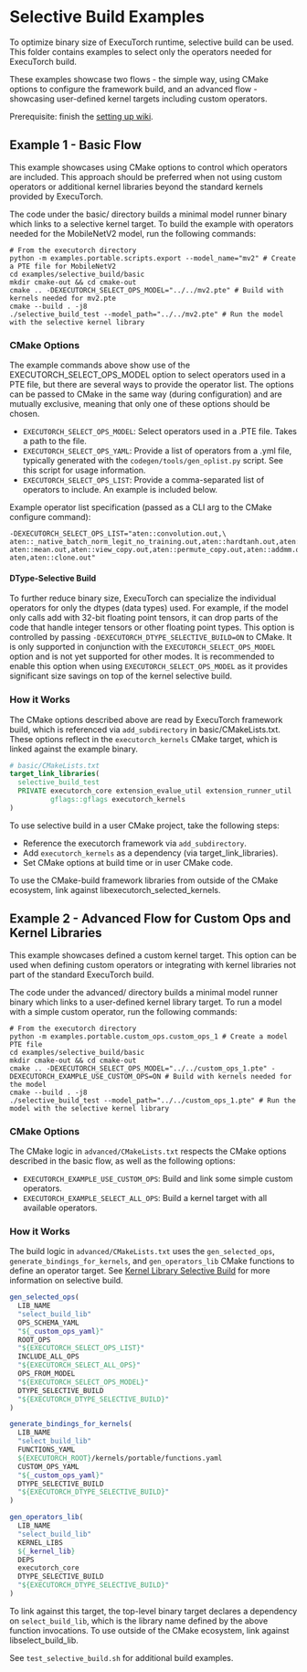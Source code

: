 # Selective Build Examples
To optimize binary size of ExecuTorch runtime, selective build can be used. This folder contains examples to select only the operators needed for ExecuTorch build.

These examples showcase two flows - the simple way, using CMake options to configure the framework build, and an advanced flow - showcasing user-defined kernel targets including custom operators.

Prerequisite: finish the [setting up wiki](https://pytorch.org/executorch/main/getting-started-setup).

## Example 1 - Basic Flow

This example showcases using CMake options to control which operators are included. This approach should be preferred when not using
custom operators or additional kernel libraries beyond the standard kernels provided by ExecuTorch.

The code under the basic/ directory builds a minimal model runner binary which links to a selective kernel target. To build the
example with operators needed for the MobileNetV2 model, run the following commands:
```
# From the executorch directory
python -m examples.portable.scripts.export --model_name="mv2" # Create a PTE file for MobileNetV2
cd examples/selective_build/basic
mkdir cmake-out && cd cmake-out
cmake .. -DEXECUTORCH_SELECT_OPS_MODEL="../../mv2.pte" # Build with kernels needed for mv2.pte
cmake --build . -j8
./selective_build_test --model_path="../../mv2.pte" # Run the model with the selective kernel library
```

### CMake Options

The example commands above show use of the EXECUTORCH_SELECT_OPS_MODEL option to select operators used in a PTE file, but there are
several ways to provide the operator list. The options can be passed to CMake in the same way (during configuration) and are mutually
exclusive, meaning that only one of these options should be chosen.

 * `EXECUTORCH_SELECT_OPS_MODEL`: Select operators used in a .PTE file. Takes a path to the file.
 * `EXECUTORCH_SELECT_OPS_YAML`: Provide a list of operators from a .yml file, typically generated with the `codegen/tools/gen_oplist.py` script. See this script for usage information.
 * `EXECUTORCH_SELECT_OPS_LIST`: Provide a comma-separated list of operators to include. An example is included below.

Example operator list specification (passed as a CLI arg to the CMake configure command):
```
-DEXECUTORCH_SELECT_OPS_LIST="aten::convolution.out,\
aten::_native_batch_norm_legit_no_training.out,aten::hardtanh.out,aten::add.out,\
aten::mean.out,aten::view_copy.out,aten::permute_copy.out,aten::addmm.out,\
aten,aten::clone.out"
```

#### DType-Selective Build

To further reduce binary size, ExecuTorch can specialize the individual operators for only the dtypes (data types) used. For example, if
the model only calls add with 32-bit floating point tensors, it can drop parts of the code that handle integer tensors or other floating point types. This option is controlled by passing `-DEXECUTORCH_DTYPE_SELECTIVE_BUILD=ON` to CMake. It is only supported in conjunction
with the `EXECUTORCH_SELECT_OPS_MODEL` option and is not yet supported for other modes. It is recommended to enable this option when using `EXECUTORCH_SELECT_OPS_MODEL` as it provides significant size savings on top of the kernel selective build.

### How it Works

The CMake options described above are read by ExecuTorch framework build, which is referenced via `add_subdirectory` in basic/CMakeLists.txt. These options reflect in the `executorch_kernels` CMake target, which is linked against the example binary.

```cmake
# basic/CMakeLists.txt
target_link_libraries(
  selective_build_test
  PRIVATE executorch_core extension_evalue_util extension_runner_util
          gflags::gflags executorch_kernels
)
```

To use selective build in a user CMake project, take the following steps:
 * Reference the executorch framework via `add_subdirectory`.
 * Add `executorch_kernels` as a dependency (via target_link_libraries).
 * Set CMake options at build time or in user CMake code.

To use the CMake-build framework libraries from outside of the CMake ecosystem, link against libexecutorch_selected_kernels.

## Example 2 - Advanced Flow for Custom Ops and Kernel Libraries

This example showcases defined a custom kernel target. This option can be used when defining custom operators or integrating with
kernel libraries not part of the standard ExecuTorch build.

The code under the advanced/ directory builds a minimal model runner binary which links to a user-defined kernel library target. To run a model with a simple custom operator, run the following commands:
```
# From the executorch directory
python -m examples.portable.custom_ops.custom_ops_1 # Create a model PTE file
cd examples/selective_build/basic
mkdir cmake-out && cd cmake-out
cmake .. -DEXECUTORCH_SELECT_OPS_MODEL="../../custom_ops_1.pte" -DEXECUTORCH_EXAMPLE_USE_CUSTOM_OPS=ON # Build with kernels needed for the model
cmake --build . -j8
./selective_build_test --model_path="../../custom_ops_1.pte" # Run the model with the selective kernel library
```

### CMake Options

The CMake logic in `advanced/CMakeLists.txt` respects the CMake options described in the basic flow, as well as the following options:

 * `EXECUTORCH_EXAMPLE_USE_CUSTOM_OPS`: Build and link some simple custom operators.
 * `EXECUTORCH_EXAMPLE_SELECT_ALL_OPS`: Build a kernel target with all available operators.

### How it Works

The build logic in `advanced/CMakeLists.txt` uses the `gen_selected_ops`, `generate_bindings_for_kernels`, and `gen_operators_lib` CMake functions to define an operator target. See [Kernel Library Selective Build](https://docs.pytorch.org/executorch/main/kernel-library-selective-build.html) for more information on selective build.

```cmake
gen_selected_ops(
  LIB_NAME
  "select_build_lib"
  OPS_SCHEMA_YAML
  "${_custom_ops_yaml}"
  ROOT_OPS
  "${EXECUTORCH_SELECT_OPS_LIST}"
  INCLUDE_ALL_OPS
  "${EXECUTORCH_SELECT_ALL_OPS}"
  OPS_FROM_MODEL
  "${EXECUTORCH_SELECT_OPS_MODEL}"
  DTYPE_SELECTIVE_BUILD
  "${EXECUTORCH_DTYPE_SELECTIVE_BUILD}"
)

generate_bindings_for_kernels(
  LIB_NAME
  "select_build_lib"
  FUNCTIONS_YAML
  ${EXECUTORCH_ROOT}/kernels/portable/functions.yaml
  CUSTOM_OPS_YAML
  "${_custom_ops_yaml}"
  DTYPE_SELECTIVE_BUILD
  "${EXECUTORCH_DTYPE_SELECTIVE_BUILD}"
)

gen_operators_lib(
  LIB_NAME
  "select_build_lib"
  KERNEL_LIBS
  ${_kernel_lib}
  DEPS
  executorch_core
  DTYPE_SELECTIVE_BUILD
  "${EXECUTORCH_DTYPE_SELECTIVE_BUILD}"
)
```

To link against this target, the top-level binary target declares a dependency on `select_build_lib`, which is the library name defined by the above function invocations. To use outside of the CMake ecosystem, link against libselect_build_lib.

See `test_selective_build.sh` for additional build examples.
